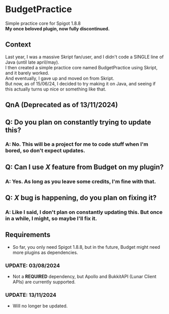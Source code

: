 # BudgetPractice

Simple practice core for Spigot 1.8.8</br>
**My once beloved plugin, now fully discontinued.**

## Context

Last year, I was a massive Skript fan/user, and I didn't code a SINGLE line of Java (until late april/may).</br>
I then created a simple practice core named BudgetPractice using Skript, and it barely worked.</br>
And eventually, I gave up and moved on from Skript.</br>
But now, as of 15/06/24, I decided to try making it on Java, and seeing if this actually turns up nice or something like that.

## QnA (Deprecated as of 13/11/2024)

## Q: Do you plan on constantly trying to update this?
### A: No. This will be a project for me to code stuff when I'm bored, so don't expect updates.

## Q: Can I use *X* feature from Budget on my plugin?
### A: Yes. As long as you leave some credits, I'm fine with that.

## Q: *X* bug is happening, do you plan on fixing it?
### A: Like I said, I don't plan on constantly updating this. But once in a while, I might, so maybe I'll fix it.

## Requirements

- So far, you only need Spigot 1.8.8, but in the future, Budget might need more plugins as dependencies.

### UPDATE: 03/08/2024

- Not a **REQUIRED** dependency, but Apollo and BukkitAPI (Lunar Client APIs) are currently supported.

### UPDATE: 13/11/2024

- Will no longer be updated.